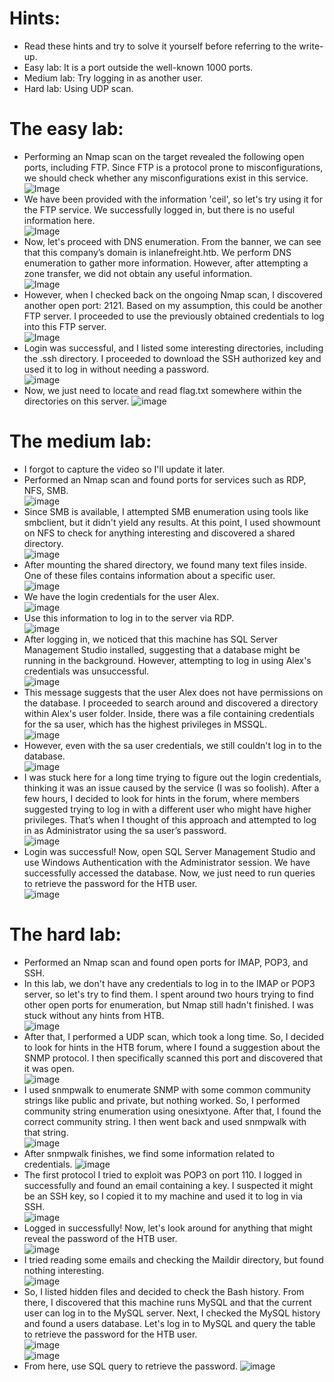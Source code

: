 # Hints:
- Read these hints and try to solve it yourself before referring to the write-up. <br>
- Easy lab: It is a port outside the well-known 1000 ports. <br>
- Medium lab: Try logging in as another user. <br>
- Hard lab: Using UDP scan. <br>
# The easy lab:
- Performing an Nmap scan on the target revealed the following open ports, including FTP. Since FTP is a protocol prone to misconfigurations, we should check whether any misconfigurations exist in this service. <br>
 ![Image](https://github.com/user-attachments/assets/c60a1d35-8a13-43f8-821c-b95088aabdf0) <br>
- We have been provided with the information 'ceil', so let's try using it for the FTP service. We successfully logged in, but there is no useful information here. <br>
 ![Image](https://github.com/user-attachments/assets/59a45c08-e0c3-400c-b10d-4db72e312897)
 - Now, let's proceed with DNS enumeration. From the banner, we can see that this company’s domain is inlanefreight.htb. We perform DNS enumeration to gather more information. However, after attempting a zone transfer, we did not obtain any useful information. <br>
 ![Image](https://github.com/user-attachments/assets/e74f4266-f897-4c3f-b7bb-afe6f0e4b57d) <br>
 - However, when I checked back on the ongoing Nmap scan, I discovered another open port: 2121. Based on my assumption, this could be another FTP server. I proceeded to use the previously obtained credentials to log into this FTP server. <br>
 ![Image](https://github.com/user-attachments/assets/5523f368-e9ce-47de-8039-60ec8fd463e3) <br>
 - Login was successful, and I listed some interesting directories, including the .ssh directory. I proceeded to download the SSH authorized key and used it to log in without needing a password. <br>
 ![image](https://github.com/user-attachments/assets/74f6ae90-728c-47fc-a9de-edae754829b3) <br>
 - Now, we just need to locate and read flag.txt somewhere within the directories on this server.
 ![image](https://github.com/user-attachments/assets/3bda6cb3-529b-4a14-9e15-c8017a42599c) <br>
 # The medium lab:
 - I forgot to capture the video so I'll update it later.
 - Performed an Nmap scan and found ports for services such as RDP, NFS, SMB. <br>
 ![image](https://github.com/user-attachments/assets/5a6bff4a-5d3f-4b76-bf6d-fc15e14aa592) <br>
 - Since SMB is available, I attempted SMB enumeration using tools like smbclient, but it didn't yield any results. At this point, I used showmount on NFS to check for anything interesting and discovered a shared directory. <br>
 ![image](https://github.com/user-attachments/assets/ac476439-f560-4d92-a81c-c66184e93c1c) <br>
 - After mounting the shared directory, we found many text files inside. One of these files contains information about a specific user. <br>
 ![image](https://github.com/user-attachments/assets/67a7141c-ba41-4443-ae69-25f19042d807) <br>
 - We have the login credentials for the user Alex. <br>
 ![image](https://github.com/user-attachments/assets/233f24e4-feee-4ee8-b070-2a3c67f11dd4) <br>
 - Use this information to log in to the server via RDP. <br>
 ![image](https://github.com/user-attachments/assets/35891390-682b-4169-b7d0-6065578ded15) <br>
- After logging in, we noticed that this machine has SQL Server Management Studio installed, suggesting that a database might be running in the background. However, attempting to log in using Alex's credentials was unsuccessful. <br>
![image](https://github.com/user-attachments/assets/328cdfde-d2e6-4688-9ff8-ee4465e41230) <br>
- This message suggests that the user Alex does not have permissions on the database. I proceeded to search around and discovered a directory within Alex's user folder. Inside, there was a file containing credentials for the sa user, which has the highest privileges in MSSQL. <br>
![image](https://github.com/user-attachments/assets/8261aa15-a0d5-4026-bc5d-5442f4d0c157) <br>
- However, even with the sa user credentials, we still couldn't log in to the database. <br>
![image](https://github.com/user-attachments/assets/4d850873-74bb-4087-b9cd-5e2a872a401e) <br>
- I was stuck here for a long time trying to figure out the login credentials, thinking it was an issue caused by the service (I was so foolish). After a few hours, I decided to look for hints in the forum, where members suggested trying to log in with a different user who might have higher privileges. That’s when I thought of this approach and attempted to log in as Administrator using the sa user’s password. <br>
![image](https://github.com/user-attachments/assets/98443b05-18d9-4be9-9aee-fe0e44398d74) <br>
- Login was successful! Now, open SQL Server Management Studio and use Windows Authentication with the Administrator session. We have successfully accessed the database. Now, we just need to run queries to retrieve the password for the HTB user. <br>
![image](https://github.com/user-attachments/assets/a43d68ab-b8d2-4d1b-a539-05466d2b9360) <br>
 # The hard lab:
 - Performed an Nmap scan and found open ports for IMAP, POP3, and SSH.
 - In this lab, we don't have any credentials to log in to the IMAP or POP3 server, so let's try to find them. I spent around two hours trying to find other open ports for enumeration, but Nmap still hadn't finished. I was stuck without any hints from HTB. <br>
 ![image](https://github.com/user-attachments/assets/4dc4d40f-c7f4-479a-9729-8dc7789916fa) <br>
 - After that, I performed a UDP scan, which took a long time. So, I decided to look for hints in the HTB forum, where I found a suggestion about the SNMP protocol. I then specifically scanned this port and discovered that it was open. <br>
 ![image](https://github.com/user-attachments/assets/07ef55e8-de35-4bc4-948f-4faa30025dad) <br>
 - I used snmpwalk to enumerate SNMP with some common community strings like public and private, but nothing worked. So, I performed community string enumeration using onesixtyone. After that, I found the correct community string. I then went back and used snmpwalk with that string. <br>
 ![image](https://github.com/user-attachments/assets/8e628f48-7c61-40d7-b792-c3a306825f42) <br>
 - After snmpwalk finishes, we find some information related to credentials.
 ![image](https://github.com/user-attachments/assets/0196dc6e-00bb-4c6d-ad7d-a32975f06a8c) <br>
 - The first protocol I tried to exploit was POP3 on port 110. I logged in successfully and found an email containing a key. I suspected it might be an SSH key, so I copied it to my machine and used it to log in via SSH. <br>
 ![image](https://github.com/user-attachments/assets/b3147df9-1ef4-413a-b97f-b8c049812bf6) <br>
 - Logged in successfully! Now, let's look around for anything that might reveal the password of the HTB user. <br>
 ![image](https://github.com/user-attachments/assets/89e6f861-f26d-49af-b392-8c8cbcf23c7c) <br>
 - I tried reading some emails and checking the Maildir directory, but found nothing interesting. <br>
 ![image](https://github.com/user-attachments/assets/d2cd1fcc-0b09-496c-a99b-aa00fde42879) <br>
 - So, I listed hidden files and decided to check the Bash history. From there, I discovered that this machine runs MySQL and that the current user can log in to the MySQL server. Next, I checked the MySQL history and found a users database. Let's log in to MySQL and query the table to retrieve the password for the HTB user. <br>
 ![image](https://github.com/user-attachments/assets/afae2c17-df52-4167-b2c7-32a9bfd60929) <br>
 ![image](https://github.com/user-attachments/assets/05a1d20c-7f0d-4ad2-a3d9-083a5d8b99db) <br>
 - From here, use SQL query to retrieve the password.
 ![image](https://github.com/user-attachments/assets/6cc80a20-76e9-493a-bfb8-d7bbe04a1c3c) <br>









 



